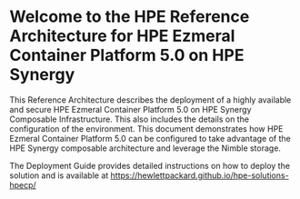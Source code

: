# Welcome to the HPE Reference Architecture for HPE Ezmeral Container Platform 5.0 on HPE Synergy
 
This Reference Architecture describes the deployment of a highly available and secure HPE Ezmeral Container Platform 5.0 on HPE Synergy Composable Infrastructure. This also includes the details on the configuration of the environment. This document demonstrates how HPE Ezmeral Container Platform 5.0 can be configured to take advantage of the HPE Synergy composable architecture and leverage the Nimble storage.
 
The Deployment Guide provides detailed instructions on how to deploy the solution and is available at
<https://hewlettpackard.github.io/hpe-solutions-hpecp/>
